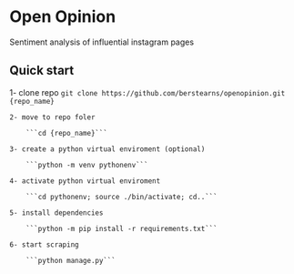 # Open Opinion

Sentiment analysis of influential instagram pages

## Quick start
1- clone repo
    ```git clone https://github.com/berstearns/openopinion.git {repo_name}```

    2- move to repo foler
        
        ```cd {repo_name}```

    3- create a python virtual enviroment (optional)
        
        ```python -m venv pythonenv```
        
    4- activate python virtual enviroment
    
        ```cd pythonenv; source ./bin/activate; cd..```
        
    5- install dependencies
    
        ```python -m pip install -r requirements.txt```
    
    6- start scraping
    
        ```python manage.py```
           

